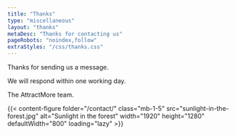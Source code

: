 ```yaml
---
title: "Thanks"
type: "miscellaneous"
layout: "thanks"
metaDesc: "Thanks for contacting us"
pageRobots: "noindex,follow"
extraStyles: "/css/thanks.css"
---
```


Thanks for sending us a message.

We will respond within one working day.

The AttractMore team.

{{< content-figure folder="/contact/"
class="mb-1-5"
src="sunlight-in-the-forest.jpg"
alt="Sunlight in the forest"
width="1920" height="1280" defaultWidth="800"
loading="lazy" >}}
